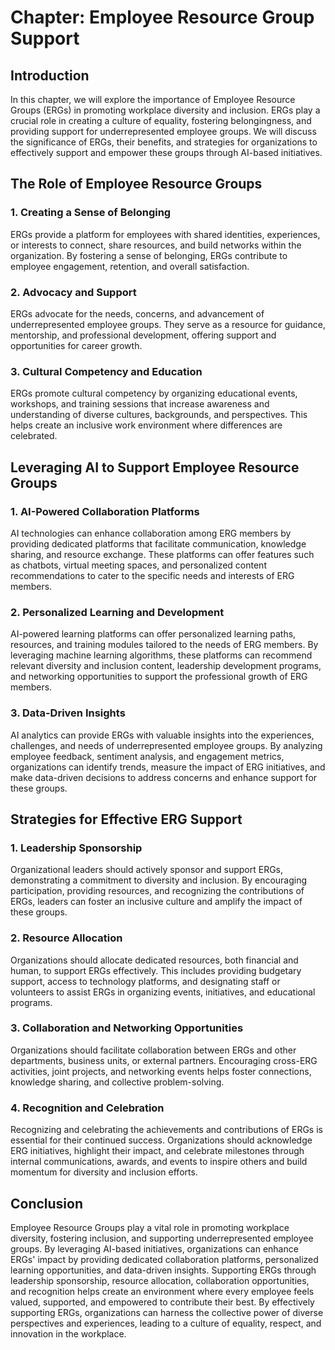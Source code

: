 Chapter: Employee Resource Group Support
========================================

Introduction
------------

In this chapter, we will explore the importance of Employee Resource Groups (ERGs) in promoting workplace diversity and inclusion. ERGs play a crucial role in creating a culture of equality, fostering belongingness, and providing support for underrepresented employee groups. We will discuss the significance of ERGs, their benefits, and strategies for organizations to effectively support and empower these groups through AI-based initiatives.

The Role of Employee Resource Groups
------------------------------------

### 1. Creating a Sense of Belonging

ERGs provide a platform for employees with shared identities, experiences, or interests to connect, share resources, and build networks within the organization. By fostering a sense of belonging, ERGs contribute to employee engagement, retention, and overall satisfaction.

### 2. Advocacy and Support

ERGs advocate for the needs, concerns, and advancement of underrepresented employee groups. They serve as a resource for guidance, mentorship, and professional development, offering support and opportunities for career growth.

### 3. Cultural Competency and Education

ERGs promote cultural competency by organizing educational events, workshops, and training sessions that increase awareness and understanding of diverse cultures, backgrounds, and perspectives. This helps create an inclusive work environment where differences are celebrated.

Leveraging AI to Support Employee Resource Groups
-------------------------------------------------

### 1. AI-Powered Collaboration Platforms

AI technologies can enhance collaboration among ERG members by providing dedicated platforms that facilitate communication, knowledge sharing, and resource exchange. These platforms can offer features such as chatbots, virtual meeting spaces, and personalized content recommendations to cater to the specific needs and interests of ERG members.

### 2. Personalized Learning and Development

AI-powered learning platforms can offer personalized learning paths, resources, and training modules tailored to the needs of ERG members. By leveraging machine learning algorithms, these platforms can recommend relevant diversity and inclusion content, leadership development programs, and networking opportunities to support the professional growth of ERG members.

### 3. Data-Driven Insights

AI analytics can provide ERGs with valuable insights into the experiences, challenges, and needs of underrepresented employee groups. By analyzing employee feedback, sentiment analysis, and engagement metrics, organizations can identify trends, measure the impact of ERG initiatives, and make data-driven decisions to address concerns and enhance support for these groups.

Strategies for Effective ERG Support
------------------------------------

### 1. Leadership Sponsorship

Organizational leaders should actively sponsor and support ERGs, demonstrating a commitment to diversity and inclusion. By encouraging participation, providing resources, and recognizing the contributions of ERGs, leaders can foster an inclusive culture and amplify the impact of these groups.

### 2. Resource Allocation

Organizations should allocate dedicated resources, both financial and human, to support ERGs effectively. This includes providing budgetary support, access to technology platforms, and designating staff or volunteers to assist ERGs in organizing events, initiatives, and educational programs.

### 3. Collaboration and Networking Opportunities

Organizations should facilitate collaboration between ERGs and other departments, business units, or external partners. Encouraging cross-ERG activities, joint projects, and networking events helps foster connections, knowledge sharing, and collective problem-solving.

### 4. Recognition and Celebration

Recognizing and celebrating the achievements and contributions of ERGs is essential for their continued success. Organizations should acknowledge ERG initiatives, highlight their impact, and celebrate milestones through internal communications, awards, and events to inspire others and build momentum for diversity and inclusion efforts.

Conclusion
----------

Employee Resource Groups play a vital role in promoting workplace diversity, fostering inclusion, and supporting underrepresented employee groups. By leveraging AI-based initiatives, organizations can enhance ERGs' impact by providing dedicated collaboration platforms, personalized learning opportunities, and data-driven insights. Supporting ERGs through leadership sponsorship, resource allocation, collaboration opportunities, and recognition helps create an environment where every employee feels valued, supported, and empowered to contribute their best. By effectively supporting ERGs, organizations can harness the collective power of diverse perspectives and experiences, leading to a culture of equality, respect, and innovation in the workplace.
